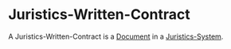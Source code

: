 # Juristics-Written-Contract

A Juristics-Written-Contract is a [Document](700001.md) in a [Juristics-System](670001.md).
